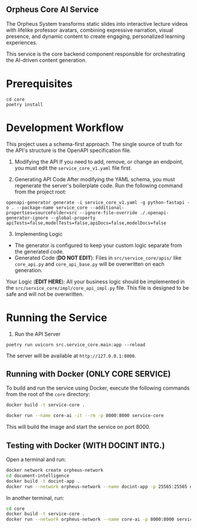 ## Orpheus Core AI Service
The Orpheus System transforms static slides into interactive lecture videos with lifelike professor avatars, combining expressive narration, visual presence, and dynamic content to create engaging, personalized learning experiences.

This service is the core backend component responsible for orchestrating the AI-driven content generation.

# Prerequisites

``` 
cd core
poetry install
```

# Development Workflow
This project uses a schema-first approach. The single source of truth for the API's structure is the OpenAPI specification file.

1. Modifying the API
If you need to add, remove, or change an endpoint, you must edit the `service_core_v1.yaml` file first.

2. Generating API Code
After modifying the YAML schema, you must regenerate the server's boilerplate code. Run the following command from the project root:
```
openapi-generator generate -i service_core_v1.yaml -g python-fastapi -o . --package-name service_core --additional-properties=sourceFolder=src --ignore-file-override ./.openapi-generator-ignore --global-property apiTests=false,modelTests=false,apiDocs=false,modelDocs=false
```

3. Implementing Logic
- The generator is configured to keep your custom logic separate from the generated code.
- Generated Code (**DO NOT EDIT**): Files in `src/service_core/apis/` like `core_api.py` and `core_api_base.py` will be overwritten on each generation.

Your Logic (**EDIT HERE**): All your business logic should be implemented in the `src/service_core/impl/core_api_impl.py` file. This file is designed to be safe and will not be overwritten.

# Running the Service
1. Run the API Server

```
poetry run uvicorn src.service_core.main:app --reload
```

The server will be available at `http://127.0.0.1:8000`.

## Running with Docker (**ONLY CORE SERVICE**)

To build and run the service using Docker, execute the following commands from the root of the `core` directory:

```sh
docker build -t service-core .

docker run --name core-ai -it --rm -p 8000:8000 service-core
```

This will build the image and start the service on port 8000.

## Testing with Docker (**WITH DOCINT INTG.**)
Open a terminal and run:
```sh
docker network create orpheus-network
cd document-intelligence
docker build -t docint-app .
docker run --network orpheus-network --name docint-app -p 25565:25565 docint-app
```
In another terminal, run:
```sh
cd core
docker build -t service-core .
docker run --network orpheus-network --name core-ai -p 8000:8000 service-core
```